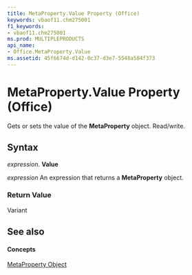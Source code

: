 ```yaml
---
title: MetaProperty.Value Property (Office)
keywords: vbaof11.chm275001
f1_keywords:
- vbaof11.chm275001
ms.prod: MULTIPLEPRODUCTS
api_name:
- Office.MetaProperty.Value
ms.assetid: 45f6674d-d142-0c37-d3e7-5548a584f373
---
```



# MetaProperty.Value Property (Office)

Gets or sets the value of the  **MetaProperty** object. Read/write.


## Syntax

 _expression_. **Value**

 _expression_ An expression that returns a **MetaProperty** object.


### Return Value

Variant


## See also


#### Concepts


[MetaProperty Object](metaproperty-object-office.md)

